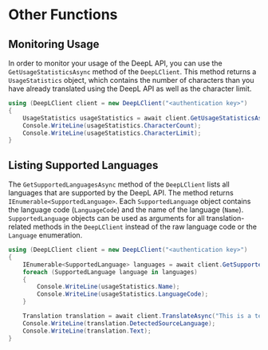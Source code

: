 # Other Functions

## Monitoring Usage

In order to monitor your usage of the DeepL API, you can use the `GetUsageStatisticsAsync` method of the `DeepLClient`. This method returns a `UsageStatistics` object, which contains the number of characters than you have already translated using the DeepL API as well as the character limit.

```csharp
using (DeepLClient client = new DeepLClient("<authentication key>")
{
    UsageStatistics usageStatistics = await client.GetUsageStatisticsAsync();
    Console.WriteLine(usageStatistics.CharacterCount);
    Console.WriteLine(usageStatistics.CharacterLimit);
}
```

## Listing Supported Languages

The `GetSupportedLanguagesAsync` method of the `DeepLClient` lists all languages that are supported by the DeepL API. The method returns `IEnumerable<SupportedLanguage>`. Each `SupportedLanguage` object contains the language code (`LanguageCode`) and the name of the language (`Name`). `SupportedLanguage` objects can be used as arguments for all translation-related methods in the `DeepLClient` instead of the raw language code or the `Language` enumeration.

```csharp
using (DeepLClient client = new DeepLClient("<authentication key>")
{
    IEnumerable<SupportedLanguage> languages = await client.GetSupportedLanguagesAsync();
    foreach (SupportedLanguage language in languages)
    {
        Console.WriteLine(usageStatistics.Name);
        Console.WriteLine(usageStatistics.LanguageCode);
    }

    Translation translation = await client.TranslateAsync("This is a test sentence.", languages.First());
    Console.WriteLine(translation.DetectedSourceLanguage);
    Console.WriteLine(translation.Text);
}
```

